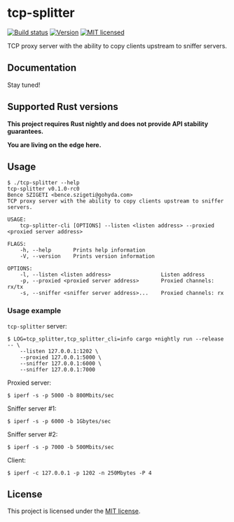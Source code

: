 # tcp-splitter

[![Build status][build-badge]][build-url]
[![Version][version-badge]][version-url]
[![MIT licensed][mit-badge]][mit-url]

[build-badge]: https://travis-ci.com/benceszigeti/tcp-splitter.svg?branch=master
[build-url]: https://travis-ci.com/benceszigeti/tcp-splitter
[version-badge]: https://img.shields.io/github/release/benceszigeti/tcp-splitter.svg
[version-url]: https://github.com/benceszigeti/tcp-splitter/releases/latest
[mit-badge]: https://img.shields.io/badge/license-MIT-blue.svg
[mit-url]: LICENSE

TCP proxy server with the ability to copy clients upstream to sniffer servers.

## Documentation

Stay tuned!

## Supported Rust versions

**This project requires Rust nightly and does not provide API stability
guarantees.**

**You are living on the edge here.**

## Usage

```
$ ./tcp-splitter --help
tcp-splitter v0.1.0-rc0
Bence SZIGETI <bence.szigeti@gohyda.com>
TCP proxy server with the ability to copy clients upstream to sniffer servers.

USAGE:
    tcp-splitter-cli [OPTIONS] --listen <listen address> --proxied <proxied server address>

FLAGS:
    -h, --help       Prints help information
    -V, --version    Prints version information

OPTIONS:
    -l, --listen <listen address>                Listen address
    -p, --proxied <proxied server address>       Proxied channels: rx/tx
    -s, --sniffer <sniffer server address>...    Proxied channels: rx
```

### Usage example

`tcp-splitter` server:
```
$ LOG=tcp_splitter,tcp_splitter_cli=info cargo +nightly run --release -- \
    --listen 127.0.0.1:1202 \
    --proxied 127.0.0.1:5000 \
    --sniffer 127.0.0.1:6000 \
    --sniffer 127.0.0.1:7000
```

Proxied server:
```
$ iperf -s -p 5000 -b 800Mbits/sec
```

Sniffer server #1:
```
$ iperf -s -p 6000 -b 1Gbytes/sec
```

Sniffer server #2:
```
$ iperf -s -p 7000 -b 500Mbits/sec
```

Client:
```
$ iperf -c 127.0.0.1 -p 1202 -n 250Mbytes -P 4
```

## License

This project is licensed under the [MIT license](LICENSE).
